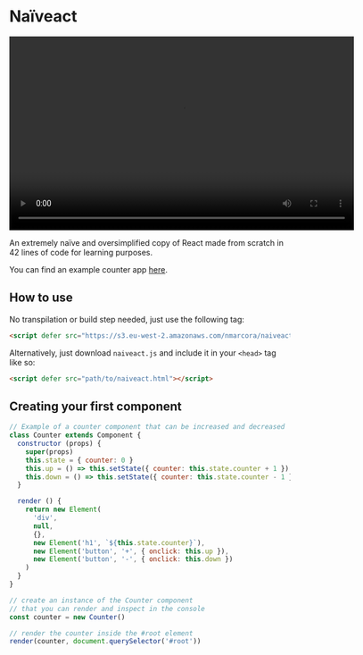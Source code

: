 # Naïveact

<video width="618" height="347" preload>
  <source src="naiveact-demo.mp4" type="video/mp4"></source>
  Your browser doesn't support video.
</video>

An extremely naïve and oversimplified copy of React made from scratch in 42 lines of code for learning purposes.

You can find an example counter app [here](https://minimumviableperson.github.io/naiveact/).

## How to use

No transpilation or build step needed, just use the following tag:

```html
<script defer src="https://s3.eu-west-2.amazonaws.com/nmarcora/naiveact.js"></script>
```

Alternatively, just download `naiveact.js` and include it in your `<head>` tag like so:

```html
<script defer src="path/to/naiveact.html"></script>
```

## Creating your first component

```js
// Example of a counter component that can be increased and decreased
class Counter extends Component {
  constructor (props) {
    super(props)
    this.state = { counter: 0 }
    this.up = () => this.setState({ counter: this.state.counter + 1 })
    this.down = () => this.setState({ counter: this.state.counter - 1 })
  }

  render () {
    return new Element(
      'div',
      null,
      {},
      new Element('h1', `${this.state.counter}`),
      new Element('button', '+', { onclick: this.up }),
      new Element('button', '-', { onclick: this.down })
    )
  }
}

// create an instance of the Counter component
// that you can render and inspect in the console
const counter = new Counter()

// render the counter inside the #root element
render(counter, document.querySelector('#root'))

```
